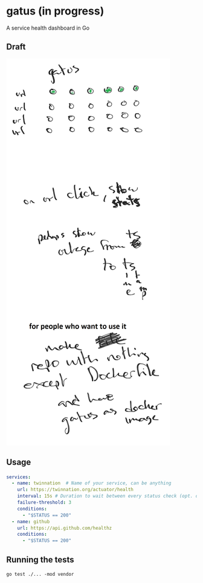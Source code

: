 # gatus (in progress)

A service health dashboard in Go


## Draft

![draft](assets/draft.jpg)


## Usage

```yaml
services:
  - name: twinnation  # Name of your service, can be anything
    url: https://twinnation.org/actuator/health
    interval: 15s # Duration to wait between every status check (opt. default: 10s) 
    failure-threshold: 3 
    conditions:
      - "$STATUS == 200"
  - name: github
    url: https://api.github.com/healthz
    conditions:
      - "$STATUS == 200"
```


## Running the tests

```
go test ./... -mod vendor
```
